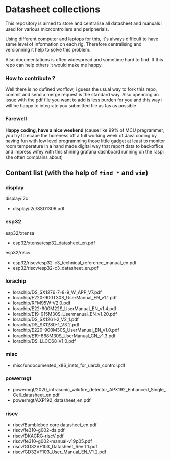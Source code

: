# Datasheet collections

This repository is aimed to store and centralise all datasheet and manuals i used for various micrcontrollers and peripherials.

Using different computer and laptops for this, it's always difficult to have same level of information on each rig. Therefore centralising and versionning it help to solve this problem.

Also documentations is often widespread and sometime hard to find. If this repo can help others it would make me happy.

### How to contribute ?

Well there is no dufined worflow, i guess the usual way to fork this repo, commit and send a merge request is the standard way.
Also openning an issue with the pdf file you want to add is less burden for you and this way i will be happy to integrate you submitted file as fas as possible 


### Farewell

**Happy coding, have a nice weekend** (cause like 99% of MCU pragrammer, you try to ecape the boreness off a full working week of Java coding by having fun with low level programming those little gadget at least to monitor room temperature in a hand made digital way that report data to backoffice and impress wifey with this shining grafana dashboard running on the raspi she often complains about)  

## Content list (with the help of `find *` and `vim`) 

### display
display/i2c
- display/i2c/SSD1306.pdf

### esp32
esp32/xtensa
- esp32/xtensa/esp32_datasheet_en.pdf

esp32/riscv
- esp32/riscv/esp32-c3_technical_reference_manual_en.pdf
- esp32/riscv/esp32-c3_datasheet_en.pdf

### lorachip
- lorachip/DS_SX1276-7-8-9_W_APP_V7.pdf
- lorachip/E220-900T30S_UserManual_EN_v1.1.pdf
- lorachip/RFM95W-V2.0.pdf
- lorachip/E22-900M22S_UserManual_EN_v1.4.pdf
- lorachip/E19-915M30S_Usermanual_EN_v1.20.pdf
- lorachip/DS_SX1261-2_V2_1.pdf
- lorachip/DS_SX1280-1_V3.2.pdf
- lorachip/E220-900M30S_UserManual_EN_v1.0.pdf
- lorachip/E19-868M30S_UserManual_CN_v1.3.pdf
- lorachip/DS_LLCC68_V1.0.pdf

### misc
- misc/undocumented_x86_insts_for_uarch_control.pdf

### powermgt
- powermgt/2020_infrasonic_wildfire_detector_APX192_Enhanced_Single_Cell_datasheet_en.pdf
- powermgt/AXP192_datasheet_en.pdf

### riscv
- riscv/Bumblebee core datasheet_en.pdf
- riscv/fe310-g002-ds.pdf
- riscv/DKACRG-riscV.pdf
- riscv/fe310-g002-manual-v19p05.pdf
- riscv/GD32VF103_Datasheet_Rev 1.1.pdf
- riscv/GD32VF103_User_Manual_EN_V1.2.pdf
